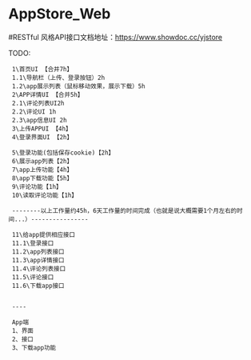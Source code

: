 # AppStore_Web


#RESTful 风格API接口文档地址：https://www.showdoc.cc/yjstore




TODO:

     1\首页UI 【合并7h】
     1.1\导航栏（上传、登录按钮）2h
     1.2\app展示列表（鼠标移动效果，展示下载）5h
     2\APP详情UI 【合并5h】
     2.1\评论列表UI2h
     2.2\评论UI 1h
     2.3\app信息UI 2h
     3\上传APPUI 【4h】
     4\登录界面UI 【2h】
     
     5\登录功能(包括保存cookie)【2h】
     6\展示app列表【2h】
     7\app上传功能【4h】
     8\app下载功能【5h】
     9\评论功能【1h】
     10\读取评论功能【1h】
     
     --------以上工作量约45h，6天工作量的时间完成（也就是说大概需要1个月左右的时间...）----------------
     
     11\给app提供相应接口
     11.1\登录接口
     11.2\app列表接口
     11.3\app详情接口
     11.4\评论列表接口
     11.5\评论接口
     11.6\下载app接口
     
     
     ----
     
     App端
     1、界面
     2、接口
     3、下载app功能
     
     
    

